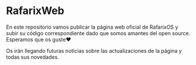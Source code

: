 # RafarixWeb
En este repositorio vamos publicar la página web oficial de RafarixOS y subir su código correspondiente
dado que somos amantes del open source. Esperamos que os guste❤️ 

Os irán llegando futuras noticias sobre las actualizaciones de la página y todas sus novedades.

